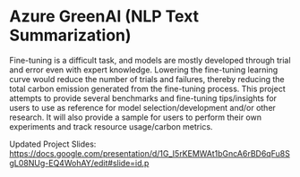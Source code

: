 # Azure GreenAI (NLP Text Summarization)

Fine-tuning is a difficult task, and models are mostly developed through trial and error even with expert knowledge. Lowering the fine-tuning learning curve would reduce the number of trials and failures, thereby reducing the total carbon emission generated from the fine-tuning process. This project attempts to provide several benchmarks and fine-tuning tips/insights for users to use as reference for model selection/development and/or other research. It will also provide a sample for users to perform their own experiments and track resource usage/carbon metrics.


Updated Project Slides:  
https://docs.google.com/presentation/d/1G_I5rKEMWAt1bGncA6rBD6qFu8SgL08NUg-EQ4WohAY/edit#slide=id.p
